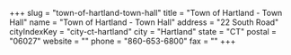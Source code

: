 +++
slug = "town-of-hartland-town-hall"
title = "Town of Hartland - Town Hall"
name = "Town of Hartland - Town Hall"
address = "22 South Road"
cityIndexKey = "city-ct-hartland"
city = "Hartland"
state = "CT"
postal = "06027"
website = ""
phone = "860-653-6800"
fax = ""
+++
